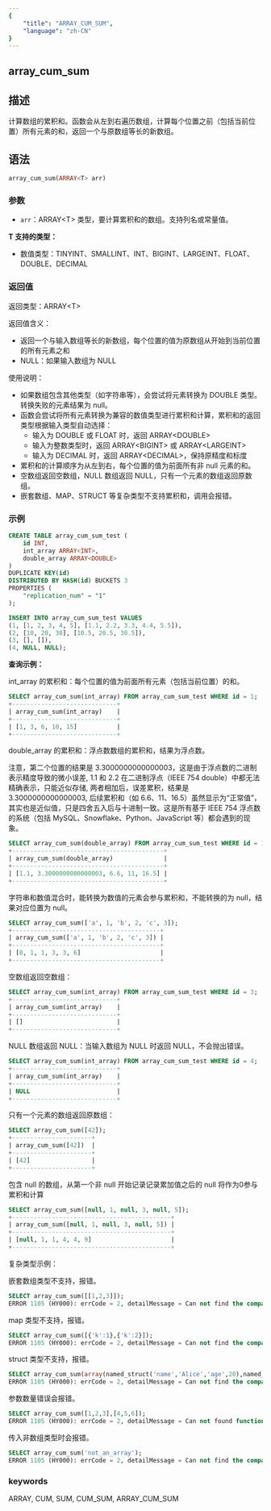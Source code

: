 ```yaml
---
{
    "title": "ARRAY_CUM_SUM",
    "language": "zh-CN"
}
---
```


## array_cum_sum

<version since="2.0.0">


</version>

## 描述

计算数组的累积和。函数会从左到右遍历数组，计算每个位置之前（包括当前位置）所有元素的和，返回一个与原数组等长的新数组。

## 语法

```sql
array_cum_sum(ARRAY<T> arr)
```

### 参数

- `arr`：ARRAY\<T> 类型，要计算累积和的数组。支持列名或常量值。

**T 支持的类型：**
  - 数值类型：TINYINT、SMALLINT、INT、BIGINT、LARGEINT、FLOAT、DOUBLE、DECIMAL

### 返回值

返回类型：ARRAY\<T>

返回值含义：

- 返回一个与输入数组等长的新数组，每个位置的值为原数组从开始到当前位置的所有元素之和
- NULL：如果输入数组为 NULL

使用说明：
- 如果数组包含其他类型（如字符串等），会尝试将元素转换为 DOUBLE 类型。转换失败的元素结果为 null。
- 函数会尝试将所有元素转换为兼容的数值类型进行累积和计算，累积和的返回类型根据输入类型自动选择：
  - 输入为 DOUBLE 或 FLOAT 时，返回 ARRAY\<DOUBLE>
  - 输入为整数类型时，返回 ARRAY\<BIGINT> 或 ARRAY\<LARGEINT>
  - 输入为 DECIMAL 时，返回 ARRAY\<DECIMAL>，保持原精度和标度
- 累积和的计算顺序为从左到右，每个位置的值为前面所有非 null 元素的和。
- 空数组返回空数组，NULL 数组返回 NULL，只有一个元素的数组返回原数组。
- 嵌套数组、MAP、STRUCT 等复杂类型不支持累积和，调用会报错。

### 示例

```sql
CREATE TABLE array_cum_sum_test (
    id INT,
    int_array ARRAY<INT>,
    double_array ARRAY<DOUBLE>
)
DUPLICATE KEY(id)
DISTRIBUTED BY HASH(id) BUCKETS 3
PROPERTIES (
    "replication_num" = "1"
);

INSERT INTO array_cum_sum_test VALUES
(1, [1, 2, 3, 4, 5], [1.1, 2.2, 3.3, 4.4, 5.5]),
(2, [10, 20, 30], [10.5, 20.5, 30.5]),
(3, [], []),
(4, NULL, NULL);
```

**查询示例：**

int_array 的累积和：每个位置的值为前面所有元素（包括当前位置）的和。
```sql
SELECT array_cum_sum(int_array) FROM array_cum_sum_test WHERE id = 1;
+-----------------------------+
| array_cum_sum(int_array)    |
+-----------------------------+
| [1, 3, 6, 10, 15]           |
+-----------------------------+
```

double_array 的累积和：浮点数数组的累积和，结果为浮点数。

注意，第二个位置的结果是 3.3000000000000003，这是由于浮点数的二进制表示精度导致的微小误差, 1.1 和 2.2 在二进制浮点（IEEE 754 double）中都无法精确表示，只能近似存储, 两者相加后，误差累积，结果是 3.3000000000000003, 后续累积和（如 6.6、11、16.5）虽然显示为“正常值”，其实也是近似值，只是四舍五入后与十进制一致。这是所有基于 IEEE 754 浮点数的系统（包括 MySQL、Snowflake、Python、JavaScript 等）都会遇到的现象。
```sql
SELECT array_cum_sum(double_array) FROM array_cum_sum_test WHERE id = 1;
+------------------------------------------+
| array_cum_sum(double_array)              |
+------------------------------------------+
| [1.1, 3.3000000000000003, 6.6, 11, 16.5] |
+------------------------------------------+
```

字符串和数值混合时，能转换为数值的元素会参与累积和，不能转换的为 null，结果对应位置为 null。
```sql
SELECT array_cum_sum(['a', 1, 'b', 2, 'c', 3]);
+-----------------------------------------+
| array_cum_sum(['a', 1, 'b', 2, 'c', 3]) |
+-----------------------------------------+
| [0, 1, 1, 3, 3, 6]                      |
+-----------------------------------------+
```

空数组返回空数组：
```sql
SELECT array_cum_sum(int_array) FROM array_cum_sum_test WHERE id = 3;
+-----------------------------+
| array_cum_sum(int_array)    |
+-----------------------------+
| []                          |
+-----------------------------+
```

NULL 数组返回 NULL：当输入数组为 NULL 时返回 NULL，不会抛出错误。
```sql
SELECT array_cum_sum(int_array) FROM array_cum_sum_test WHERE id = 4;
+-----------------------------+
| array_cum_sum(int_array)    |
+-----------------------------+
| NULL                        |
+-----------------------------+
```

只有一个元素的数组返回原数组：
```sql
SELECT array_cum_sum([42]);
+----------------------+
| array_cum_sum([42])  |
+----------------------+
| [42]                 |
+----------------------+
```

包含 null 的数组，从第一个非 null 开始记录记录累加值之后的 null 将作为0参与累积和计算
```sql
SELECT array_cum_sum([null, 1, null, 3, null, 5]);
+--------------------------------------------+
| array_cum_sum([null, 1, null, 3, null, 5]) |
+--------------------------------------------+
| [null, 1, 1, 4, 4, 9]                      |
+--------------------------------------------+
```

复杂类型示例：

嵌套数组类型不支持，报错。
```sql
SELECT array_cum_sum([[1,2,3]]);
ERROR 1105 (HY000): errCode = 2, detailMessage = Can not find the compatibility function signature: array_cum_sum(ARRAY<ARRAY<TINYINT>>)
```

map 类型不支持，报错。
```sql
SELECT array_cum_sum([{'k':1},{'k':2}]);
ERROR 1105 (HY000): errCode = 2, detailMessage = Can not find the compatibility function signature: array_cum_sum(ARRAY<MAP<VARCHAR(1),TINYINT>>)
```

struct 类型不支持，报错。
```sql
SELECT array_cum_sum(array(named_struct('name','Alice','age',20),named_struct('name','Bob','age',30)));
ERROR 1105 (HY000): errCode = 2, detailMessage = Can not find the compatibility function signature: array_cum_sum(ARRAY<STRUCT<name:TEXT,age:TINYINT>>)
```

参数数量错误会报错。
```sql
SELECT array_cum_sum([1,2,3],[4,5,6]);
ERROR 1105 (HY000): errCode = 2, detailMessage = Can not found function 'array_cum_sum' which has 2 arity. Candidate functions are: [array_cum_sum(Expression)]
```

传入非数组类型时会报错。
```sql
SELECT array_cum_sum('not_an_array');
ERROR 1105 (HY000): errCode = 2, detailMessage = Can not find the compatibility function signature: array_cum_sum(VARCHAR(12))
```

### keywords

ARRAY, CUM, SUM, CUM_SUM, ARRAY_CUM_SUM 
